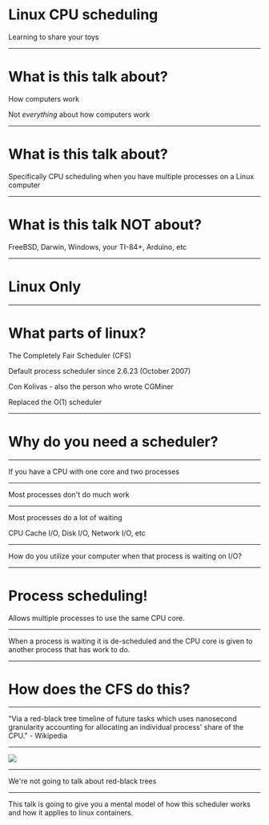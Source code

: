 # Linux CPU scheduling
Learning to share your toys

---

# What is this talk about?
How computers work

Not _everything_ about how computers work

---

# What is this talk about?
Specifically CPU scheduling when you have multiple processes on a Linux computer

---

# What is this talk NOT about?
FreeBSD, Darwin, Windows, your TI-84+, Arduino, etc

---

# Linux Only

---

# What parts of linux?
The Completely Fair Scheduler (CFS)

Default process scheduler since 2.6.23 (October 2007)

Con Kolivas - also the person who wrote CGMiner

Replaced the O(1) scheduler

---

# Why do you need a scheduler?

---

If you have a CPU with one core and two processes

---

Most processes don't do much work

---

Most processes do a lot of waiting

CPU Cache I/O, Disk I/O, Network I/O, etc

---

How do you utilize your computer when that process is waiting on I/O?

---

# Process scheduling!
Allows multiple processes to use the same CPU core.

---

When a process is waiting it is de-scheduled and the CPU core is given to another process that has work to do.

---

# How does the CFS do this?

---

"Via a red-black tree timeline of future tasks which uses nanosecond granularity accounting for allocating an individual process' share of the CPU." - Wikipedia

---

![](/images/sponge_bob.png)

---

We're not going to talk about red-black trees

---

This talk is going to give you a mental model of how this scheduler works and how it applies to linux containers.

